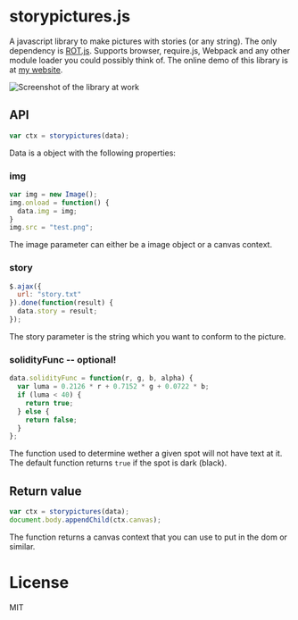 # storypictures.js
A javascript library to make pictures with stories (or any string). The only dependency is [ROT.js](https://github.com/ondras/rot.js/). Supports browser, require.js, Webpack and any other module loader you could possibly think of. The online demo of this library is at [my website](http://thegreatrambler.com/code-demos/storypictures/index.html).

![Screenshot of the library at work]()

## API

```javascript
var ctx = storypictures(data);
```
Data is a object with the following properties:

### img

```javascript
var img = new Image();
img.onload = function() {
  data.img = img;
}
img.src = "test.png";
```
The image parameter can either be a image object or a canvas context.

### story

```javascript
$.ajax({
  url: "story.txt"
}).done(function(result) {
  data.story = result;
});
```
The story parameter is the string which you want to conform to the picture.

### solidityFunc -- optional!

```javascript
data.solidityFunc = function(r, g, b, alpha) {
  var luma = 0.2126 * r + 0.7152 * g + 0.0722 * b;
  if (luma < 40) {
    return true;
  } else {
    return false;
  }
};
```
The function used to determine wether a given spot will not have text at it. The default function returns `true` if the spot is dark (black).

## Return value

```javascript
var ctx = storypictures(data);
document.body.appendChild(ctx.canvas);
```
The function returns a canvas context that you can use to put in the dom or similar.

# License
MIT
